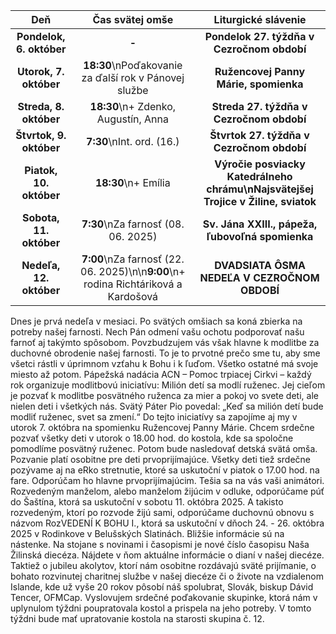 <!-- title: "Informácie o omšiach - 05. - 12. október" -->
<!-- date: "2025-10-05" -->

<!-- table-setup wrapStyle=row; wrapOn=max-width:767px; wrapHideHeader=true -->
| Deň | Čas svätej omše | Liturgické slávenie |
| :---: | :---: | :---: |
| **Pondelok, 6. október** | **-** | **Pondelok 27. týždňa v Cezročnom období** |
| **Utorok, 7. október** | **18:30**\nPoďakovanie za ďalší rok v Pánovej službe | **Ružencovej Panny Márie, spomienka** |
| **Streda, 8. október** | **18:30**\n+ Zdenko, Augustín, Anna | **Streda 27. týždňa v Cezročnom období** |
| **Štvrtok, 9. október** | **7:30**\nInt. ord. (16.) | **Štvrtok 27. týždňa v Cezročnom období** |
| **Piatok, 10. október** | **18:30**\n+ Emília | **Výročie posviacky Katedrálneho chrámu\nNajsvätejšej Trojice v Žiline, sviatok** |
| **Sobota, 11. október** | **7:30**\nZa farnosť (08. 06. 2025) | **Sv. Jána XXIII., pápeža, ľubovoľná spomienka** |
| **Nedeľa, 12. október** | **7:00**\nZa farnosť (22. 06. 2025)\n\n**9:00**\n+ rodina Richtáriková a Kardošová | **DVADSIATA ÔSMA NEDEĽA V CEZROČNOM OBDOBÍ** |





Dnes je prvá nedeľa v mesiaci. Po svätých omšiach sa koná zbierka na potreby našej farnosti. Nech Pán odmení vašu ochotu podporovať našu farnoť aj takýmto spôsobom. Povzbudzujem vás však hlavne k modlitbe za duchovné obrodenie našej farnosti. To je to prvotné prečo sme tu, aby sme všetci rástli v úprimnom vzťahu k Bohu i k ľuďom. Všetko ostatné má svoje miesto až potom.
Pápežská nadácia ACN – Pomoc trpiacej Cirkvi – každý rok organizuje modlitbovú iniciatívu: Milión detí sa modlí ruženec. Jej cieľom je pozvať k modlitbe posvätného ruženca za mier a pokoj vo svete deti, ale nielen deti i všetkých nás. Svätý Páter Pio povedal: „Keď sa milión detí bude modliť ruženec, svet sa zmení.“
Do tejto iniciatívy sa zapojíme aj my v utorok 7. októbra na spomienku Ružencovej Panny Márie. Chcem srdečne pozvať všetky deti v utorok o 18.00 hod. do kostola, kde sa spoločne pomodlíme posvätný ruženec. Potom bude nasledovať detská svätá omša. Pozvanie platí osobitne pre deti prvoprijímajúce. 
Všetky deti tiež srdečne pozývame aj na eRko stretnutie, ktoré sa uskutoční v piatok o 17.00 hod. na fare. Odporúčam ho hlavne prvoprijímajúcim. Tešia sa na vás vaši animátori. 
Rozvedeným manželom, alebo manželom žijúcim v odluke, odporúčame púť do Šaštína, ktorá sa uskutoční v sobotu 11. októbra 2025. A takisto rozvedeným, ktorí po rozvode žijú sami, odporúčame duchovnú obnovu s názvom RozVEDENÍ K BOHU I., ktorá sa uskutoční v dňoch 24. - 26. októbra 2025 v Rodinkove v Belušských Slatinách. Bližšie informácie sú na nástenke. 
Na stojane s novinami i časopismi je nové číslo časopisu Naša Žilinská diecéza. Nájdete v ňom aktuálne informácie o dianí v našej diecéze. Taktiež o jubileu akolytov, ktorí nám osobitne rozdávajú sväté prijímanie, o bohato rozvinutej charitnej službe v našej diecéze či o živote na vzdialenom Islande, kde už vyše 20 rokov pôsobí náš spolubrat, Slovák, biskup Dávid Tencer, OFMCap. 
Vyslovujem srdečné poďakovanie skupinke, ktorá nám v uplynulom týždni poupratovala kostol a prispela na jeho potreby. V tomto týždni bude mať upratovanie kostola na starosti skupina č. 12.


